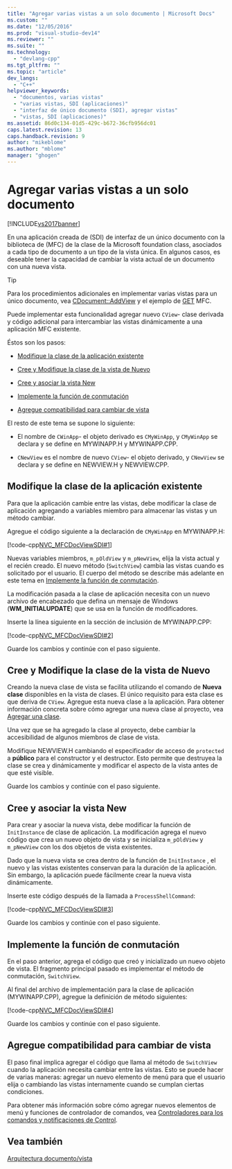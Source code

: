 ```yaml
---
title: "Agregar varias vistas a un solo documento | Microsoft Docs"
ms.custom: ""
ms.date: "12/05/2016"
ms.prod: "visual-studio-dev14"
ms.reviewer: ""
ms.suite: ""
ms.technology: 
  - "devlang-cpp"
ms.tgt_pltfrm: ""
ms.topic: "article"
dev_langs: 
  - "C++"
helpviewer_keywords: 
  - "documentos, varias vistas"
  - "varias vistas, SDI (aplicaciones)"
  - "interfaz de único documento (SDI), agregar vistas"
  - "vistas, SDI (aplicaciones)"
ms.assetid: 86d0c134-01d5-429c-b672-36cfb956dc01
caps.latest.revision: 13
caps.handback.revision: 9
author: "mikeblome"
ms.author: "mblome"
manager: "ghogen"
---
```

# Agregar varias vistas a un solo documento
[!INCLUDE[vs2017banner](../assembler/inline/includes/vs2017banner.md)]

En una aplicación creada de \(SDI\) de interfaz de un único documento con la biblioteca de \(MFC\) de la clase de la Microsoft foundation class, asociados a cada tipo de documento a un tipo de la vista única.  En algunos casos, es deseable tener la capacidad de cambiar la vista actual de un documento con una nueva vista.  
  
> [!TIP]
>  Para los procedimientos adicionales en implementar varias vistas para un único documento, vea [CDocument::AddView](../Topic/CDocument::AddView.md) y el ejemplo de [GET](../top/visual-cpp-samples.md) MFC.  
  
 Puede implementar esta funcionalidad agregar nuevo `CView`\- clase derivada y código adicional para intercambiar las vistas dinámicamente a una aplicación MFC existente.  
  
 Éstos son los pasos:  
  
-   [Modifique la clase de la aplicación existente](#vcconmodifyexistingapplicationa1)  
  
-   [Cree y Modifique la clase de la vista de Nuevo](#vcconnewviewclassa2)  
  
-   [Cree y asociar la vista New](#vcconattachnewviewa3)  
  
-   [Implemente la función de conmutación](#vcconswitchingfunctiona4)  
  
-   [Agregue compatibilidad para cambiar de vista](#vcconswitchingtheviewa5)  
  
 El resto de este tema se supone lo siguiente:  
  
-   El nombre de `CWinApp`\- el objeto derivado es `CMyWinApp`, y `CMyWinApp` se declara y se define en MYWINAPP.H y MYWINAPP.CPP.  
  
-   `CNewView` es el nombre de nuevo `CView`\- el objeto derivado, y `CNewView` se declara y se define en NEWVIEW.H y NEWVIEW.CPP.  
  
##  <a name="vcconmodifyexistingapplicationa1"></a> Modifique la clase de la aplicación existente  
 Para que la aplicación cambie entre las vistas, debe modificar la clase de aplicación agregando a variables miembro para almacenar las vistas y un método cambiar.  
  
 Agregue el código siguiente a la declaración de `CMyWinApp` en MYWINAPP.H:  
  
 [!code-cpp[NVC_MFCDocViewSDI#1](../mfc/codesnippet/CPP/adding-multiple-views-to-a-single-document_1.h)]  
  
 Nuevas variables miembros, `m_pOldView` y `m_pNewView`, elija la vista actual y el recién creado.  El nuevo método \(`SwitchView`\) cambia las vistas cuando es solicitado por el usuario.  El cuerpo del método se describe más adelante en este tema en [Implemente la función de conmutación](#vcconswitchingfunctiona4).  
  
 La modificación pasada a la clase de aplicación necesita con un nuevo archivo de encabezado que defina un mensaje de Windows \(**WM\_INITIALUPDATE**\) que se usa en la función de modificadores.  
  
 Inserte la línea siguiente en la sección de inclusión de MYWINAPP.CPP:  
  
 [!code-cpp[NVC_MFCDocViewSDI#2](../mfc/codesnippet/CPP/adding-multiple-views-to-a-single-document_2.cpp)]  
  
 Guarde los cambios y continúe con el paso siguiente.  
  
##  <a name="vcconnewviewclassa2"></a> Cree y Modifique la clase de la vista de Nuevo  
 Creando la nueva clase de vista se facilita utilizando el comando de **Nueva clase** disponibles en la vista de clases.  El único requisito para esta clase es que deriva de `CView`.  Agregue esta nueva clase a la aplicación.  Para obtener información concreta sobre cómo agregar una nueva clase al proyecto, vea [Agregar una clase](../ide/adding-a-class-visual-cpp.md).  
  
 Una vez que se ha agregado la clase al proyecto, debe cambiar la accesibilidad de algunos miembros de clase de vista.  
  
 Modifique NEWVIEW.H cambiando el especificador de acceso de `protected` a **público** para el constructor y el destructor.  Esto permite que destruyea la clase se crea y dinámicamente y modificar el aspecto de la vista antes de que esté visible.  
  
 Guarde los cambios y continúe con el paso siguiente.  
  
##  <a name="vcconattachnewviewa3"></a> Cree y asociar la vista New  
 Para crear y asociar la nueva vista, debe modificar la función de `InitInstance` de clase de aplicación.  La modificación agrega el nuevo código que crea un nuevo objeto de vista y se inicializa `m_pOldView` y `m_pNewView` con los dos objetos de vista existentes.  
  
 Dado que la nueva vista se crea dentro de la función de `InitInstance` , el nuevo y las vistas existentes conservan para la duración de la aplicación.  Sin embargo, la aplicación puede fácilmente crear la nueva vista dinámicamente.  
  
 Inserte este código después de la llamada a `ProcessShellCommand`:  
  
 [!code-cpp[NVC_MFCDocViewSDI#3](../mfc/codesnippet/CPP/adding-multiple-views-to-a-single-document_3.cpp)]  
  
 Guarde los cambios y continúe con el paso siguiente.  
  
##  <a name="vcconswitchingfunctiona4"></a> Implemente la función de conmutación  
 En el paso anterior, agrega el código que creó y inicializado un nuevo objeto de vista.  El fragmento principal pasado es implementar el método de conmutación, `SwitchView`.  
  
 Al final del archivo de implementación para la clase de aplicación \(MYWINAPP.CPP\), agregue la definición de método siguientes:  
  
 [!code-cpp[NVC_MFCDocViewSDI#4](../mfc/codesnippet/CPP/adding-multiple-views-to-a-single-document_4.cpp)]  
  
 Guarde los cambios y continúe con el paso siguiente.  
  
##  <a name="vcconswitchingtheviewa5"></a> Agregue compatibilidad para cambiar de vista  
 El paso final implica agregar el código que llama al método de `SwitchView` cuando la aplicación necesita cambiar entre las vistas.  Esto se puede hacer de varias maneras: agregar un nuevo elemento de menú para que el usuario elija o cambiando las vistas internamente cuando se cumplan ciertas condiciones.  
  
 Para obtener más información sobre cómo agregar nuevos elementos de menú y funciones de controlador de comandos, vea [Controladores para los comandos y notificaciones de Control](../mfc/handlers-for-commands-and-control-notifications.md).  
  
## Vea también  
 [Arquitectura documento\/vista](../mfc/document-view-architecture.md)